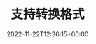 ---
weight: 42
title: "支持转换格式"
description: ""
icon: recycling
date: 2022-11-22T12:36:15+00:00
lastmod: 2022-11-22T12:36:15+00:00
draft: false
images: []
---